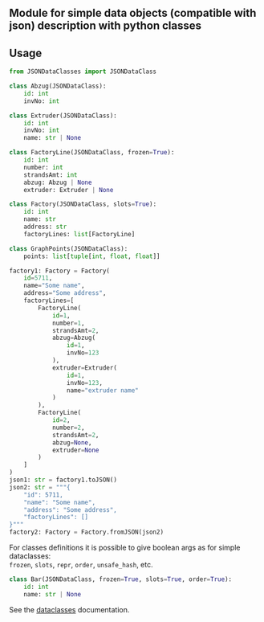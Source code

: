 ## Module for simple data objects (compatible with json) description with python classes
## Usage
```python
from JSONDataClasses import JSONDataClass

class Abzug(JSONDataClass):
    id: int
    invNo: int

class Extruder(JSONDataClass):
    id: int
    invNo: int
    name: str | None

class FactoryLine(JSONDataClass, frozen=True):
    id: int
    number: int
    strandsAmt: int
    abzug: Abzug | None
    extruder: Extruder | None

class Factory(JSONDataClass, slots=True):
    id: int
    name: str
    address: str
    factoryLines: list[FactoryLine]

class GraphPoints(JSONDataClass):
    points: list[tuple[int, float, float]]

factory1: Factory = Factory(
    id=5711,
    name="Some name",
    address="Some address",
    factoryLines=[
        FactoryLine(
            id=1,
            number=1,
            strandsAmt=2,
            abzug=Abzug(
                id=1,
                invNo=123
            ),
            extruder=Extruder(
                id=1,
                invNo=123,
                name="extruder name"
            )
        ),
        FactoryLine(
            id=2,
            number=2,
            strandsAmt=2,
            abzug=None,
            extruder=None
        )
    ]
)
json1: str = factory1.toJSON()
json2: str = """{
    "id": 5711,
    "name": "Some name",
    "address": "Some address",
    "factoryLines": []
}"""
factory2: Factory = Factory.fromJSON(json2)
```

For classes definitions it is possible to give boolean args as for simple dataclasses:<br/>
`frozen`, `slots`, `repr`, `order`, `unsafe_hash`, etc.<br/>
```python
class Bar(JSONDataClass, frozen=True, slots=True, order=True):
    id: int
    name: str | None
```
See the [dataclasses] documentation.

[dataclasses]: https://docs.python.org/3/library/dataclasses.html
